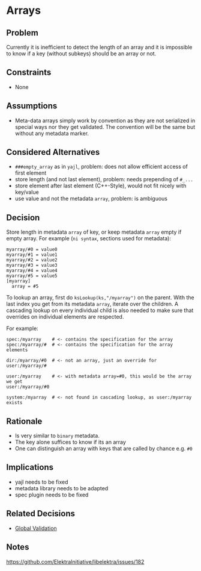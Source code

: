 # Arrays

## Problem

Currently it is inefficient to detect the length of an array and
it is impossible to know if a key (without subkeys) should be
an array or not.

## Constraints

- None

## Assumptions

- Meta-data arrays simply work by convention as they are not serialized in special ways nor they get validated.
  The convention will be the same but without any metadata marker.

## Considered Alternatives

- `###empty_array` as in `yajl`, problem: does not allow efficient access of first element
- store length (and not last element), problem: needs prepending of `#_...`
- store element after last element (C++-Style), would not fit nicely with key/value
- use value and not the metadata `array`, problem: is ambiguous

## Decision

Store length in metadata `array` of key, or keep metadata `array` empty if empty array.
For example (`ni syntax`, sections used for metadata):

```
myarray/#0 = value0
myarray/#1 = value1
myarray/#2 = value2
myarray/#3 = value3
myarray/#4 = value4
myarray/#5 = value5
[myarray]
  array = #5
```

To lookup an array, first do `ksLookup(ks,"/myarray")` on the parent.
With the last index you get from its metadata `array`, iterate over the children.
A cascading lookup on every individual child is also needed to make sure that overrides on individual
elements are respected.

For example:

```
spec:/myarray    # <- contains the specification for the array
spec:/myarray/#  # <- contains the specification for the array elements

dir:/myarray/#0  # <- not an array, just an override for user:/myarray/#

user:/myarray    # <- with metadata array=#0, this would be the array we get
user:/myarray/#0

system:/myarray  # <- not found in cascading lookup, as user:/myarray exists
```

## Rationale

- Is very similar to `binary` metadata.
- The key alone suffices to know if its an array
- One can distinguish an array with keys that are called by chance e.g. `#0`

## Implications

- yajl needs to be fixed
- metadata library needs to be adapted
- spec plugin needs to be fixed

## Related Decisions

- [Global Validation](global_validation.md)

## Notes

https://github.com/ElektraInitiative/libelektra/issues/182
